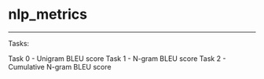 # nlp_metrics

---

Tasks:

Task 0 - Unigram BLEU score
Task 1 - N-gram BLEU score
Task 2 - Cumulative N-gram BLEU score
